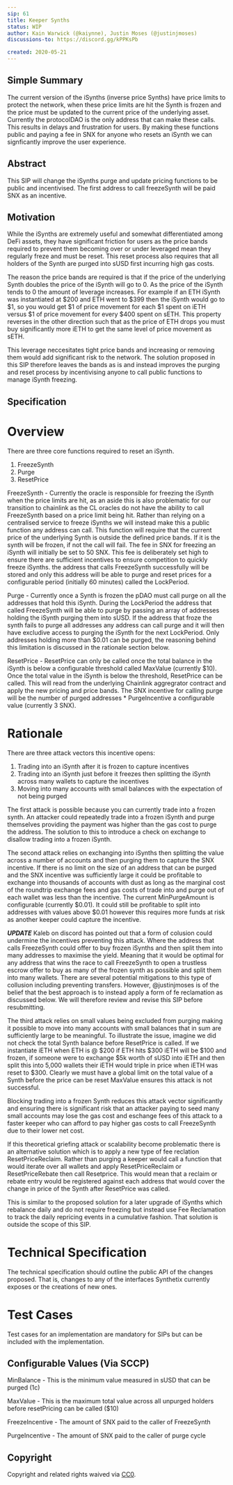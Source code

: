 ```yaml
---
sip: 61
title: Keeper Synths
status: WIP
author: Kain Warwick (@kaiynne), Justin Moses (@justinjmoses)
discussions-to: https://discord.gg/kPPKsPb

created: 2020-05-21
---
```


## Simple Summary
The current version of the iSynths (inverse price Synths) have price limits to protect the network, when these price limits are hit the Synth is frozen and the price must be updated to the current price of the underlying asset. Currently the protocolDAO is the only address that can make these calls. This results in delays and frustration for users. By making these functions public and paying a fee in SNX for anyone who resets an iSynth we can signficantly improve the user experience.

## Abstract
This SIP will change the iSynths purge and update pricing functions to be public and incentivised. The first address to call freezeSynth will be paid SNX as an incentive.

## Motivation
While the iSynths are extremely useful and somewhat differentiated among DeFi assets, they have significant friction for users as the price bands required to prevent them becoming over or under leveraged mean they regularly freze and must be reset. This reset process also requires that all holders of the Synth are purged into sUSD first incurring high gas costs. 

The reason the price bands are required is that if the price of the underlying Synth doubles the price of the iSynth will go to 0. As the price of the iSynth tends to 0 the amount of leverage increases. For example if an ETH iSynth was instantiated at $200 and ETH went to $399 then the iSynth would go to $1, so you would get $1 of price movement for each $1 spent on iETH versus $1 of price movement for every $400 spent on sETH. This property reverses in the other direction such that as the price of ETH drops you must buy significantly more iETH to get the same level of price movement as sETH. 

This leverage neccesitates tight price bands and increasing or removing them would add significant risk to the network. The solution proposed in this SIP therefore leaves the bands as is and instead improves the purging and reset process by incentivising anyone to call public functions to manage iSynth freezing. 

## Specification

# Overview
There are three core functions required to reset an iSynth.
1. FreezeSynth
2. Purge
3. ResetPrice

FreezeSynth - Currently the oracle is responsible for freezing the iSynth when the price limits are hit, as an aside this is also problematic for our transition to chainlink as the CL oracles do not have the ability to call FreezeSynth based on a price limit being hit. Rather than relying on a centralised service to freeze iSynths we will instead make this a public function any address can call. This function will require that the current price of the underlying Synth is outside the defined price bands. If it is the synth will be frozen, if not the call will fail. The fee in SNX for freezing an iSynth will initially be set to 50 SNX. This fee is deliberately set high to ensure there are sufficient incentives to ensure competition to quickly freeze iSynths. the address that calls FreezeSynth successfully will be stored and only this address will be able to purge and reset prices for a configurable period (initially 60 minutes) called the LockPeriod.

Purge - Currently once a Synth is frozen the pDAO must call purge on all the addresses that hold this iSynth. During the LockPeriod the address that called FreezeSynth will be able to purge by passing an array of addresses holding the iSynth purging them into sUSD. If the address that froze the synth fails to purge all addresses any address can call purge and it will then have excludive access to purging the iSynth for the next LockPeriod. Only addresses holding more than $0.01 can be purged, the reasoning behind this limitation is discussed in the rationale section below.

ResetPrice - ResetPrice can only be called once the total balance in the iSynth is below a configurable threshold called MaxValue (currently $10). Once the total value in the iSynth is below the threshold, ResetPrice can be called. This will read from the underlying Chainlink aggregrator contract and apply the new pricing and price bands. The SNX incentive for calling purge will be the number of purged addresses * PurgeIncentive a configurable value (currently 3 SNX).

# Rationale
There are three attack vectors this incentive opens:
1. Trading into an iSynth after it is frozen to capture incentives
2. Trading into an iSynth just before it freezes then splitting the iSynth across many wallets to capture the incentives
3. Moving into many accounts with small balances with the expectation of not being purged

The first attack is possible because you can currently trade into a frozen synth. An attacker could repeatedly trade into a frozen iSynth and purge themselves providing the payment was higher than the gas cost to purge the address. The solution to this to introduce a check on exchange to disallow trading into a frozen iSynth.

The second attack relies on exchanging into iSynths then splitting the value across a number of accounts and then purging them to capture the SNX incentive. If there is no limit on the size of an address that can be purged and the SNX incentive was sufficiently large it could be profitable to exchange into thousands of accounts with dust as long as the marginal cost of the roundtrip exchange fees and gas costs of trade into and purge out of each wallet was less than the incentive. The current MinPurgeAmount is configurable (currently $0.01). It could still be profitable to split into addresses with values above $0.01 however this requires more funds at risk as another keeper could capture the incentive.

***UPDATE***
Kaleb on discord has pointed out that a form of colusion could undermine the incentives preventing this attack. Where the address that calls FreezeSynth could offer to buy frozen iSynths and then split them into many addresses to maximise the yield. Meaning that it would be optimal for any address that wins the race to call FreezeSynth to open a trustless escrow offer to buy as many of the frozen synth as possible and split them into many wallets. There are several potential mitigations to this type of collusion including preventing transfers. However, @justinjmoses is of the belief that the best approach is to instead apply a form of fe reclamation as discussed below. We will therefore review and revise this SIP before resubmitting.

The third attack relies on small values being excluded from purging making it possible to move into many accounts with small balances that in sum are sufficiently large to be meaningful. To illustrate the issue, imagine we did not check the total Synth balance before ResetPrice is called. If we instantiate iETH when ETH is @ $200 if ETH hits $300 iETH will be $100 and frozen, if someone were to exchange $5k worth of sUSD into iETH and then split this into 5,000 wallets their iETH would triple in price when iETH was reset to $300. Clearly we must have a global limit on the total value of a Synth before the price can be reset MaxValue ensures this attack is not successful.

Blocking trading into a frozen Synth reduces this attack vector significantly and ensuring there is significant risk that an attacker paying to seed many small accounts may lose the gas cost and eschange fees of this attack to a faster keeper who can afford to pay higher gas costs to call FreezeSynth due to their lower net cost.

If this theoretical griefing attack or scalability become problematic there is an alternative solution which is to apply a new type of fee reclation ResetPriceReclaim. Rather than purging a keeper would call a function that would iterate over all wallets and apply ResetPriceReclaim or ResetPriceRebate then call Resetprice. This would mean that a reclaim or rebate entry would be registered against each address that would cover the change in price of the Synth after ResetPrice was called. 

This is similar to the proposed solution for a later upgrade of iSynths which rebalance daily and do not require freezing but instead use Fee Reclamation to track the daily repricing events in a cumulative fashion. That solution is outside the scope of this SIP.

# Technical Specification
<!--The technical specification should describe the syntax and semantics of any new feature.-->
The technical specification should outline the public API of the changes proposed. That is, changes to any of the interfaces Synthetix currently exposes or the creations of new ones. 

# Test Cases
<!--Test cases for an implementation are mandatory for SIPs but can be included with the implementation..-->
Test cases for an implementation are mandatory for SIPs but can be included with the implementation.

## Configurable Values (Via SCCP)
MinBalance - This is the minimum value measured in sUSD that can be purged (1c)

MaxValue - This is the maximum total value across all unpurged holders before resetPricing can be called ($10)

FreezeIncentive - The amount of SNX paid to the caller of FreezeSynth

PurgeIncentive - The amount of SNX paid to the caller of purge cycle

## Copyright
Copyright and related rights waived via [CC0](https://creativecommons.org/publicdomain/zero/1.0/).
